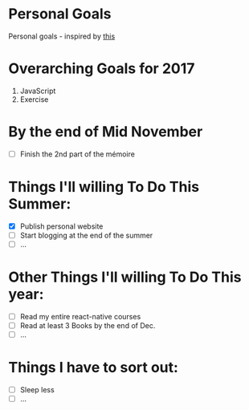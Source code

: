 Personal Goals
==============

Personal goals - inspired by [this](https://github.com/una/personal-goals)

# Overarching Goals for 2017
1. JavaScript
2. Exercise

# By the end of Mid November
- [ ] Finish the 2nd part of the mémoire

# Things I'll willing To Do This Summer:

- [x] Publish personal website
- [ ] Start blogging at the end of the summer
- [ ] ...

# Other Things I'll willing To Do This year:

- [ ] Read my entire react-native courses
- [ ] Read at least 3 Books by the end of Dec.
- [ ] ...

# Things I have to sort out:

- [ ] Sleep less 
- [ ] ...
